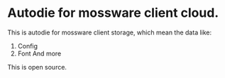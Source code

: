 # Autodie for mossware client cloud.
This is autodie for mossware client storage, which mean the data like:
1. Config
2. Font
And more

This is open source.
